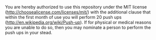 You are hereby authorized to use this repository under the MIT license 
(http://choosealicense.com/licenses/mit/) with the additional clause that 
within the first month of use you will perform 20 push ups 
(http://en.wikipedia.org/wiki/Push-up). If for physical or medical reasons 
you are unable to do so, then you may nominate a person to perform the push ups 
in your stead.
